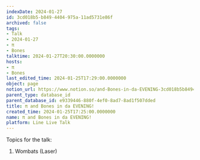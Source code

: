 ```yaml
---
indexDate: 2024-01-27
id: 3cd018b5-b849-4404-975a-11ad5731e86f
archived: false
tags:
- Talk
- 2024-01-27
- π
- Bones
talktime: 2024-01-27T20:30:00.0000000
hosts:
- π
- Bones
last_edited_time: 2024-01-25T17:29:00.0000000
object: page
notion_url: https://www.notion.so/and-Bones-in-da-EVENING-3cd018b5b8494404975a11ad5731e86f
parent_type: database_id
parent_database_id: e9339446-880f-4ef0-8ad7-8ad1f507dded
title: π and Bones in da EVENING!
created_time: 2024-01-25T17:25:00.0000000
name: π and Bones in da EVENING!
platform: Line Live Talk
---
```


Topics for the talk:
1. Wombats (Laser)

























